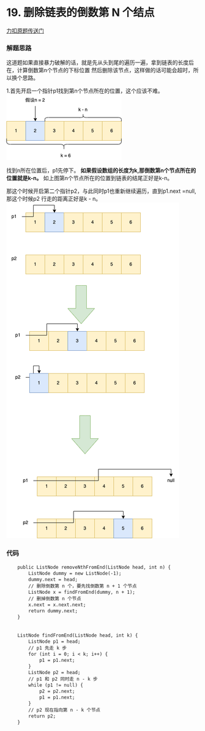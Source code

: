 # 19. 删除链表的倒数第 N 个结点
[力扣原题传送门](https://leetcode-cn.com/problems/remove-nth-node-from-end-of-list/)

### 解题思路
这道题如果直接暴力破解的话，就是先从头到尾的遍历一遍，拿到链表的长度后在，计算倒数第n个节点的下标位置
然后删除该节点，这样做的话可能会超时，所以换个思路。</p>
1.首先开启一个指针p1找到第n个节点所在的位置，这个应该不难。
<img src="./resources/Q19思路01.png">
<br/>

找到n所在位置后，p1先停下。
<strong>如果假设数组的长度为k,那倒数第n个节点所在的位置就是k-n。</strong>
如上图第n个节点所在的位置到链表的结尾正好是k-n。</p>

那这个时候开启第二个指针p2，与此同时p1也重新继续遍历，直到p1.next =null,那这个时候p2
行走的距离正好是k - n。
<img src="./resources/Q19思路02.png">

### 代码

```
    public ListNode removeNthFromEnd(ListNode head, int n) {
        ListNode dummy = new ListNode(-1);
        dummy.next = head;
        // 删除倒数第 n 个，要先找倒数第 n + 1 个节点
        ListNode x = findFromEnd(dummy, n + 1);
        // 删掉倒数第 n 个节点
        x.next = x.next.next;
        return dummy.next;
    }


    ListNode findFromEnd(ListNode head, int k) {
        ListNode p1 = head;
        // p1 先走 k 步
        for (int i = 0; i < k; i++) {
            p1 = p1.next;
        }
        ListNode p2 = head;
        // p1 和 p2 同时走 n - k 步
        while (p1 != null) {
            p2 = p2.next;
            p1 = p1.next;
        }
        // p2 现在指向第 n - k 个节点
        return p2;
    }
```
